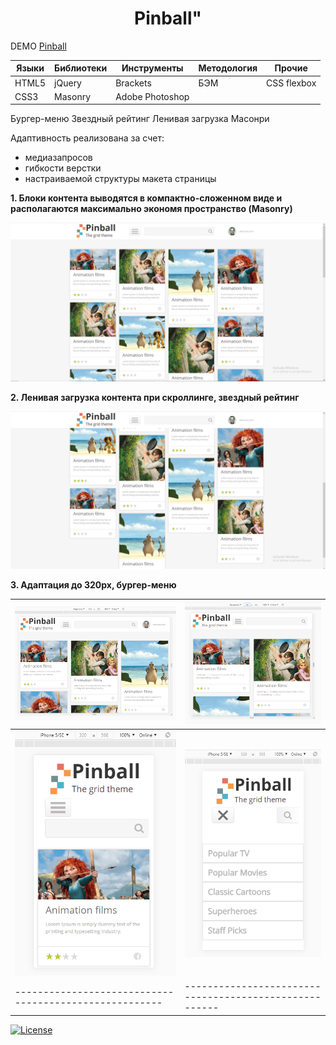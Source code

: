 <h1 align="center">Pinball"</h1>

DEMO [Pinball](https://zena86.github.io/pinball/)

Языки    | Библиотеки | Инструменты   |Методология |Прочие
---------|------------|---------------|------------|-----------
HTML5    |jQuery      |Brackets       |БЭМ         |CSS flexbox
CSS3     |Masonry     |Adobe Photoshop|            |

Бургер-меню
Звездный рейтинг
Ленивая загрузка
Масонри


Адаптивность реализована за счет:
* медиазапросов
* гибкости верстки
* настраиваемой структуры макета страницы


**1. Блоки контента выводятся  в компактно-сложенном виде и располагаются максимально экономя пространство (Masonry)**

![Screenshort 1](/images/imgreadme/screen-main.png)


**2. Ленивая загрузка контента при скроллинге, звездный рейтинг**

![Screenshort 1](/images/imgreadme/screen2.png)


**3. Адаптация до 320px, бургер-меню**

![Screenshort 1](/images/imgreadme/screen1024.png)    |![Screenshort 1](/images/imgreadme/screen768.png) 
------------------------------------------------------|------------------------------------------------------
![Screenshort 1](/images/imgreadme/screen-mobile1.png)|![Screenshort 1](/images/imgreadme/screen-mobile2.png)
------------------------------------------------------|------------------------------------------------------


[![License](https://img.shields.io/badge/License-Apache%202.0-blue.svg)](https://opensource.org/licenses/Apache-2.0)
